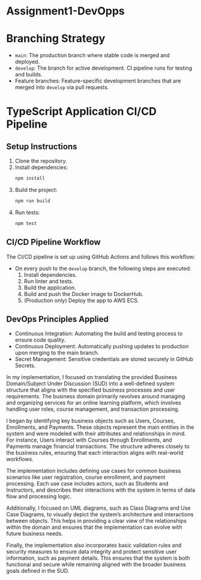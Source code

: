 # Assignment1-DevOpps

# Branching Strategy

- `main`: The production branch where stable code is merged and deployed.
- `develop`: The branch for active development. CI pipeline runs for testing and builds.
- Feature branches: Feature-specific development branches that are merged into `develop` via pull requests.

# TypeScript Application CI/CD Pipeline

## Setup Instructions

1. Clone the repository.
2. Install dependencies:
   ```bash
   npm install
   ```
3. Build the project:
   ```bash
   npm run build
   ```
4. Run tests:
   ```bash
   npm test
   ```

## CI/CD Pipeline Workflow

The CI/CD pipeline is set up using GitHub Actions and follows this workflow:
- On every push to the `develop` branch, the following steps are executed:
  1. Install dependencies.
  2. Run linter and tests.
  3. Build the application.
  4. Build and push the Docker image to DockerHub.
  5. (Production only) Deploy the app to AWS ECS.

## DevOps Principles Applied
- Continuous Integration: Automating the build and testing process to ensure code quality.
- Continuous Deployment: Automatically pushing updates to production upon merging to the main branch.
- Secret Management: Sensitive credentials are stored securely in GitHub Secrets.



In my implementation, I focused on translating the provided Business Domain/Subject Under Discussion (SUD) into a well-defined system structure that aligns with the specified business processes and user requirements. The business domain primarily revolves around managing and organizing services for an online learning platform, which involves handling user roles, course management, and transaction processing.

I began by identifying key business objects such as Users, Courses, Enrollments, and Payments. These objects represent the main entities in the system and were modeled with their attributes and relationships in mind. For instance, Users interact with Courses through Enrollments, and Payments manage financial transactions. The structure adheres closely to the business rules, ensuring that each interaction aligns with real-world workflows.

The implementation includes defining use cases for common business scenarios like user registration, course enrollment, and payment processing. Each use case includes actors, such as Students and Instructors, and describes their interactions with the system in terms of data flow and processing logic.

Additionally, I focused on UML diagrams, such as Class Diagrams and Use Case Diagrams, to visually depict the system’s architecture and interactions between objects. This helps in providing a clear view of the relationships within the domain and ensures that the implementation can evolve with future business needs.

Finally, the implementation also incorporates basic validation rules and security measures to ensure data integrity and protect sensitive user information, such as payment details. This ensures that the system is both functional and secure while remaining aligned with the broader business goals defined in the SUD.
